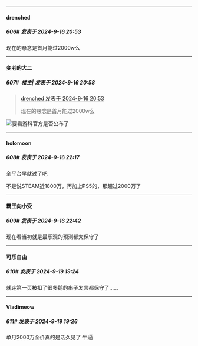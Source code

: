 ﻿
*****

####  drenched  
##### 606#       发表于 2024-9-16 20:53

现在的悬念是首月能过2000w么


*****

####  变老的大二  
##### 607#         楼主| 发表于 2024-9-16 20:58

<blockquote><a href="httphttps://bbs.saraba1st.com/2b/forum.php?mod=redirect&amp;goto=findpost&amp;pid=66222329&amp;ptid=2195529" target="_blank">drenched 发表于 2024-9-16 20:53</a>

现在的悬念是首月能过2000w么</blockquote>
<img src="https://static.saraba1st.com/image/smiley/face2017/068.png" referrerpolicy="no-referrer">要看游科官方是否公布了


*****

####  holomoon  
##### 608#       发表于 2024-9-16 22:17

全平台早就过了吧

不是说STEAM近1800万，再加上PS5的，那超过2000万了


*****

####  霸王向小受  
##### 609#       发表于 2024-9-16 22:42

现在看当初就是最乐观的预测都太保守了


*****

####  可乐自由  
##### 610#       发表于 2024-9-19 19:24

就连第一页被扣了很多鹅的串子发言都保守了……


*****

####  Vladimeow  
##### 611#       发表于 2024-9-19 19:26

单月2000万全价真的是活久见了 牛逼

